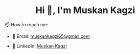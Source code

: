 <h1 align="center">Hi 👋, I'm Muskan Kagzi</h1>
📫 How to reach me:

- 📧 Email: [muskankagzi65@gmail.com](mailto:muskankagzi65@gmail.com)

- 💼 LinkedIn: [Muskan Kagzi](https://www.linkedin.com/in/muskan-kagzi-859495331)



